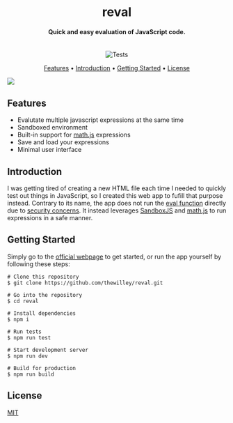 <h1 align="center">
  reval
  <br>
</h1>
<h4 align="center">Quick and easy evaluation of JavaScript code.
<br>
<br>

</h4>

<p align="center">
  <img src="https://github.com/TheWilley/reval/actions/workflows/main.yml/badge.svg" alt="Tests">
</p>

<p align="center">
  <a href="#features">Features</a> •
  <a href="#introduction">Introduction</a> •
  <a href="#getting-started">Getting Started</a> •
  <a href="#license">License</a>
</p>
<img src="https://github.com/user-attachments/assets/1a5cdc00-bc3b-43a0-8239-e68c5edc3e1e">

## Features

- Evalutate multiple javascript expressions at the same time
- Sandboxed environment
- Built-in support for [math.js](https://mathjs.org) expressions
- Save and load your expressions
- Minimal user interface

## Introduction

I was getting tired of creating a new HTML file each time I needed to quickly test out things in JavaScript, so I created this web app to fufill that purpose instead. Contrary to its name, the app does not run the [eval function](https://developer.mozilla.org/en-US/docs/Web/JavaScript/Reference/Global_Objects/eval#never_use_direct_eval!) directly due to [security concerns](https://www.digitalocean.com/community/tutorials/js-eval). It instead leverages [SandboxJS](https://github.com/nyariv/SandboxJS) and [math.js](https://mathjs.org) to run expressions in a safe manner.

## Getting Started

Simply go to the [official webpage](https://thewilley.github.io/reval/) to get started, or run the app yourself by following these steps:

```
# Clone this repository
$ git clone https://github.com/thewilley/reval.git

# Go into the repository
$ cd reval

# Install dependencies
$ npm i

# Run tests
$ npm run test

# Start development server
$ npm run dev

# Build for production
$ npm run build
```

## License

[MIT](./LICENSE)
